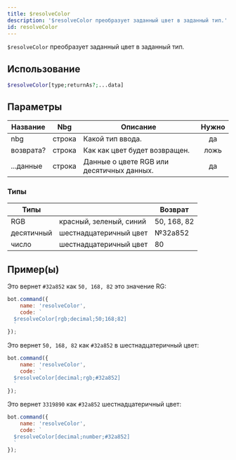 ```yaml
---
title: $resolveColor
description: '$resolveColor преобразует заданный цвет в заданный тип.'
id: resolveColor
---
```


`$resolveColor` преобразует заданный цвет в заданный тип.

## Использование

```php
$resolveColor[type;returnAs?;...data]
```

## Параметры

| Название  | Nbg    | Описание                                  | Нужно |
| --------- | ------ | ----------------------------------------- |:-----:|
| nbg       | строка | Какой тип ввода.                          |  да   |
| возврата? | строка | Как как цвет будет возвращен.             | ложь  |
| ...данные | строка | Данные о цвете RGB или десятичных данных. |  да   |

### Типы

| Типы       |                         | Возврат     |
| ---------- | ----------------------- | ----------- |
| RGB        | красный, зеленый, синий | 50, 168, 82 |
| десятичный | шестнадцатеричный цвет  | №32a852     |
| число      | шестнадцатеричный цвет  | 80          |

## Пример(ы)

Это вернет `#32a852` как `50, 168, 82` это значение RG:

```javascript
bot.command({
    name: 'resolveColor',
    code: `
  $resolveColor[rgb;decimal;50;168;82]
  `
});
```

Это вернет `50, 168, 82` как `#32a852` в шестнадцатеричный цвет:

```javascript
bot.command({
    name: 'resolveColor',
    code: `
  $resolveColor[decimal;rgb;#32a852]
  `
});
```

Это вернет `3319890` как `#32a852` шестнадцатеричный цвет:

```javascript
bot.command({
    name: 'resolveColor',
    code: `
  $resolveColor[decimal;number;#32a852]
  `
});
```